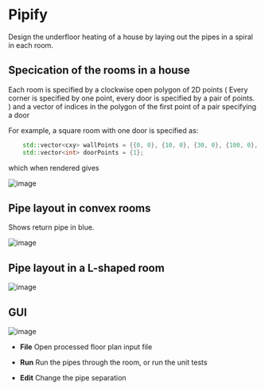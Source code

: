 # Pipify

Design the underfloor heating of a house by laying out the pipes in a spiral in each room.

## Specication of the rooms in a house

Each room is specified by a clockwise open polygon of 2D points ( Every corner is specified by one point, every door is specified by a pair of points. ) and a vector of indices in the polygon of the first point of a pair specifying a door

For example, a square room with one door is specified as:

```C++
    std::vector<cxy> wallPoints = {{0, 0}, {10, 0}, {30, 0}, {100, 0}, {100, 100}, {0, 100}};
    std::vector<int> doorPoints = {1};
```

which when rendered gives

![image](https://github.com/user-attachments/assets/5d1d233f-919c-4ad8-b202-1d28d04ace88)

## Pipe layout in  convex rooms

Shows return pipe in blue.

![image](https://github.com/user-attachments/assets/5ef1d03e-c891-4a1e-b6ec-4217baa764ef)


## Pipe layout in a L-shaped room

![image](https://github.com/user-attachments/assets/a8835ac3-ced3-4e80-a3c6-cc75b2459b58)

## GUI

![image](https://github.com/user-attachments/assets/f4267a52-29ab-46cf-9d72-7721a6545550)

- **File**  Open processed floor plan input file

- **Run**  Run the pipes through the room, or run the unit tests

 - **Edit** Change the pipe separation



